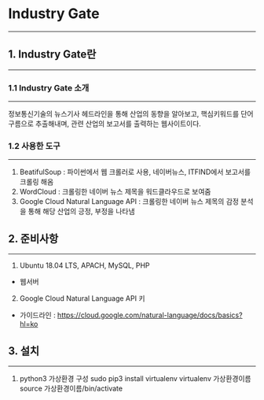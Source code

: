 # Industry Gate
---------------

## 1. Industry Gate란
------------------

### 1.1 Industry Gate 소개
-----------------
 정보통신기술의 뉴스기사 헤드라인을 통해 산업의 동향을 알아보고,
 핵심키워드를 단어구름으로 추출해내며, 관련 산업의 보고서를 출력하는 웹사이트이다.

### 1.2 사용한 도구
---------------
1) BeatifulSoup : 파이썬에서 웹 크롤러로 사용, 네이버뉴스, ITFIND에서 보고서를 크롤링 해옴
2) WordCloud : 크롤링한 네이버 뉴스 제목을 워드클라우드로 보여줌
3) Google Cloud Natural Language API : 크롤링한 네이버 뉴스 제목의 감정 분석을 통해 해당 산업의 긍정, 부정을 나타냄

## 2. 준비사항
---------------
1) Ubuntu 18.04 LTS, APACH, MySQL, PHP
 - 웹서버
2) Google Cloud Natural Language API 키
 - 가이드라인 : https://cloud.google.com/natural-language/docs/basics?hl=ko

## 3. 설치
----------
1) python3 가상환경 구성
sudo pip3 install virtualenv
virtualenv 가상환경이름
source 가상환경이름/bin/activate


 

